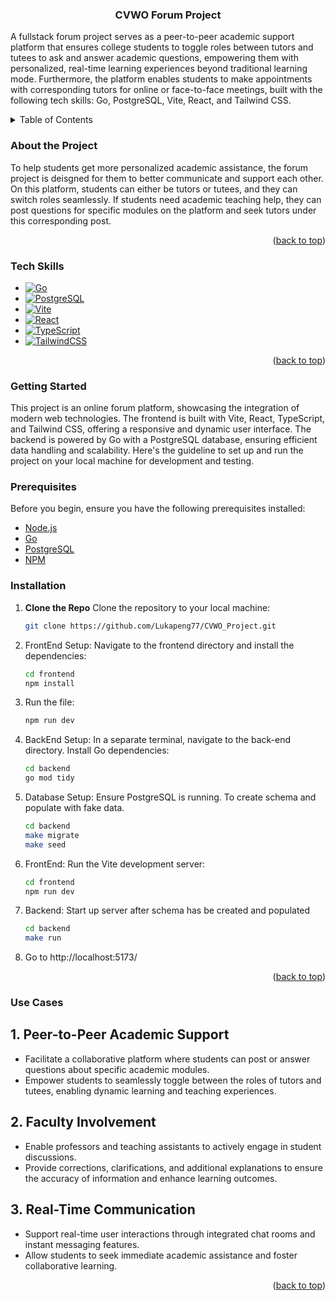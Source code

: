<a name="readme-top"></a>
<div align="center">
<h3 align="center">CVWO Forum Project</h3>
  <p align="left">
  A fullstack forum project serves as a peer-to-peer academic support platform that ensures college students to toggle roles between tutors and tutees to ask and answer academic questions, empowering them with personalized, real-time learning experiences beyond traditional learning mode. Furthermore, the platform enables students to make appointments with corresponding tutors for online or face-to-face meetings, built with the following tech skills: Go, PostgreSQL, Vite, React, and Tailwind CSS.
  </p>
</div>

<!-- TABLE OF CONTENTS -->
<details>
  <summary>Table of Contents</summary>
  <ol>
    <li>
      <a href="#about-the-project">About The Project</a>
        <li><a href="#tech-skills">Tech Skills<a></li>
    </li>
    <li>
      <a href="#getting-started">Getting Started</a>
        <li><a href="#prerequisites">Prerequisites</a></li>
        <li><a href="#installation">Installation</a></li>
    </li>
    <li><a href="#use-cases">Use cases</a></li>
  </ol>
</details>
<!-- ABOUT THE PROJECT -->

### About the Project 

To help students get more personalized academic assistance, the forum project is deisgned for them to better communicate and support each other. On this platform, students can either be tutors or tutees, and they can switch roles seamlessly. If students need academic teaching help, they can post questions for specific modules on the platform and seek tutors under this corresponding post. 

<p align="right">(<a href="#readme-top">back to top</a>)</p>

### Tech Skills 

-   [![Go][Go]][Go-url]
-   [![PostgreSQL][PostgreSQL]][PostgreSQL-url]
-   [![Vite][Vite]][Vite-url]
-   [![React][React.js]][React-url]
-   [![TypeScript][TypeScript]][TypeScript-url]
-   [![TailwindCSS][TailwindCSS]][TailwindCSS-url]

<p align="right">(<a href="#readme-top">back to top</a>)</p>

<!-- GETTING STARTED -->

### Getting Started

This project is an online forum platform, showcasing the integration of modern web technologies. The frontend is built with Vite, React, TypeScript, and Tailwind CSS, offering a responsive and dynamic user interface. The backend is powered by Go with a PostgreSQL database, ensuring efficient data handling and scalability. Here's the guideline to set up and run the project on your local machine for development and testing.

### Prerequisites

Before you begin, ensure you have the following prerequisites installed:

-   [Node.js](https://nodejs.org/en/download/)
-   [Go](https://go.dev/dl/)
-   [PostgreSQL](https://www.postgresql.org/)
-   [NPM](https://www.npmjs.com/)

### Installation

1. **Clone the Repo**
   Clone the repository to your local machine:
    ```sh
    git clone https://github.com/Lukapeng77/CVWO_Project.git
    ```
2. FrontEnd Setup:
   Navigate to the frontend directory and install the dependencies:
    ```sh
    cd frontend
    npm install
    ```
3. Run the file:
    ```sh
    npm run dev
    ```
4. BackEnd Setup:
   In a separate terminal, navigate to the back-end directory. Install Go dependencies:
    ```sh
    cd backend
    go mod tidy
    ```
5. Database Setup:
   Ensure PostgreSQL is running. To create schema and populate with fake data.
    ```sh
    cd backend
    make migrate
    make seed
    ```
6. FrontEnd: Run the Vite development server:
    ```sh
    cd frontend
    npm run dev
    ```
7. Backend: Start up server after schema has be created and populated
    ```sh
    cd backend
    make run
    ```
8. Go to http://localhost:5173/

<p align="right">(<a href="#readme-top">back to top</a>)</p>

<!-- USAGE EXAMPLES -->

### Use Cases 

## 1. Peer-to-Peer Academic Support
- Facilitate a collaborative platform where students can post or answer questions about specific academic modules. 
- Empower students to seamlessly toggle between the roles of tutors and tutees, enabling dynamic learning and teaching experiences.

## 2. Faculty Involvement
- Enable professors and teaching assistants to actively engage in student discussions.
- Provide corrections, clarifications, and additional explanations to ensure the accuracy of information and enhance learning outcomes.

## 3. Real-Time Communication
- Support real-time user interactions through integrated chat rooms and instant messaging features.
- Allow students to seek immediate academic assistance and foster collaborative learning.

<p align="right">(<a href="#readme-top">back to top</a>)</p>

<!-- MARKDOWN LINKS & IMAGES -->

[React.js]: https://img.shields.io/badge/React-20232A?style=for-the-badge&logo=react&logoColor=61DAFB
[React-url]: https://reactjs.org/
[NPM]: https://img.shields.io/badge/npm-CB3837?style=for-the-badge&logo=npm&logoColor=white
[NPM-url]: https://www.npmjs.com/
[TailwindCSS]: https://img.shields.io/badge/tailwindcss-%2338B2AC.svg?style=for-the-badge&logo=tailwind-css&logoColor=white
[TailwindCSS-url]: https://v2.tailwindcss.com/docs
[Vite]: https://img.shields.io/badge/vite-%23646CFF.svg?style=for-the-badge&logo=vite&logoColor=white
[Vite-url]: https://vitejs.dev/
[Go]: https://img.shields.io/badge/Go-00ADD8?style=for-the-badge&logo=go&logoColor=white
[Go-url]: https://go.dev/
[ReactRouter]: https://img.shields.io/badge/React_Router-CA4245?style=for-the-badge&logo=react-router&logoColor=white
[ReactRouter-url]: https://reactrouter.com/en/main
[PostgreSQL]: https://img.shields.io/badge/PostgreSQL-316192?style=for-the-badge&logo=postgresql&logoColor=white
[PostgreSQL-url]: https://www.postgresql.org/
[TypeScript]: https://img.shields.io/badge/TypeScript-007ACC?style=for-the-badge&logo=typescript&logoColor=white
[TypeScript-url]: https://www.typescriptlang.org/
